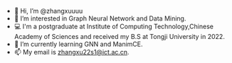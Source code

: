 - 👋 Hi, I’m @zhangxuuuu
- 👀 I’m interested in Graph Neural Network and Data Mining.
- 💻 I'm a postgraduate at Institute of Computing Technology,Chinese Academy of Sciences and received my B.S at Tongji University in 2022.
- 🌱 I’m currently learning GNN and ManimCE.
- 📫 My email is zhangxu22s1@ict.ac.cn.  

<!---
zhangxuuuu/zhangxuuuu is a ✨ special ✨ repository because its `README.md` (this file) appears on your GitHub profile.
You can click the Preview link to take a look at your changes.
--->
